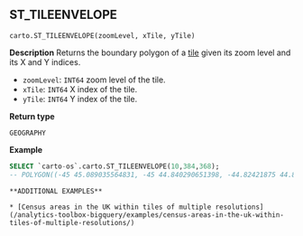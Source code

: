 ## ST_TILEENVELOPE

```sql:signature
carto.ST_TILEENVELOPE(zoomLevel, xTile, yTile)
```

**Description**
Returns the boundary polygon of a [tile](https://wiki.openstreetmap.org/wiki/Slippy_map_tilenames) given its zoom level and its X and Y indices.

* `zoomLevel`: `INT64` zoom level of the tile.
* `xTile`: `INT64` X index of the tile.
* `yTile`: `INT64` Y index of the tile.

**Return type**

`GEOGRAPHY`

**Example**

```sql
SELECT `carto-os`.carto.ST_TILEENVELOPE(10,384,368);
-- POLYGON((-45 45.089035564831, -45 44.840290651398, -44.82421875 44.840290651398, -44.6484375 44.840290651398, -44.6484375 45.089035564831, -44.82421875 45.089035564831, -45 45.089035564831))
```

````hint:info
**ADDITIONAL EXAMPLES**

* [Census areas in the UK within tiles of multiple resolutions](/analytics-toolbox-bigquery/examples/census-areas-in-the-uk-within-tiles-of-multiple-resolutions/)

````

